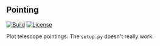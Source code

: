 Pointing
--------
[![Build](https://img.shields.io/travis/kadrlica/pointing.svg)](https://travis-ci.org/kadrlica/obztak)
[![License](https://img.shields.io/badge/license-MIT-blue.svg)](../../)

Plot telescope pointings. The `setup.py` doesn't really work.